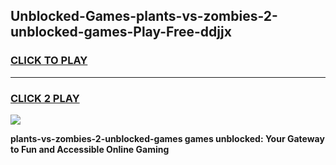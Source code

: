 
## Unblocked-Games-plants-vs-zombies-2-unblocked-games-Play-Free-ddjjx
<h3>
<a href="https://premium76.site?title=plants-vs-zombies-2-unblocked-games&ref=18A1">CLICK TO PLAY</a></h3>
<hr>

<h3>
<a href="https://premium76.site?title=plants-vs-zombies-2-unblocked-games&ref=18A1">CLICK 2 PLAY</a>
  
</h3>

<a href="https://premium76.site?title=plants-vs-zombies-2-unblocked-games&ref=18A1"><img src="https://clearcache.store/games.png"></a>


**plants-vs-zombies-2-unblocked-games games unblocked: Your Gateway to Fun and Accessible Online Gaming**
